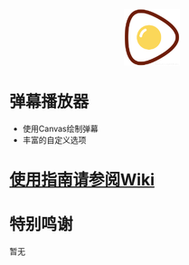 <p align="center">
<img src="./logo.png" alt="DanPlayer" width="100">
</p>

# 弹幕播放器

- 使用Canvas绘制弹幕
- 丰富的自定义选项


# [使用指南请参阅Wiki](./wiki)

# 特别鸣谢
暂无

